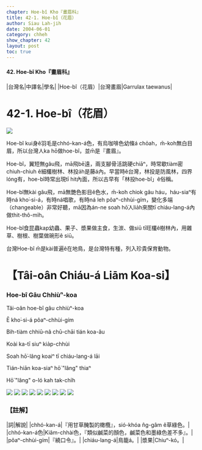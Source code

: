 ```yaml
---
chapter: Hoe-bî Kho『畫眉科』
title: 42-1. Hoe-bî（花眉）
author: Siau Lah-jih
date: 2004-06-01    
category: chheh
show_chapter: 42
layout: post
toc: true
---
```


#### 42. Hoe-bî Kho『畫眉科』


|台灣名|中譯名|學名|
|Hoe-bî（花眉）|台灣畫眉|Garrulax taewanus|


# 42-1. Hoe-bî（花眉）

![](../too5/42/42-1-10.Hoe-bî.jpg)


Hoe-bî kui身ê羽毛是chhó-kan-á色，有烏咖啡色幼條á cho̍ah，m̄-koh無白目眉，所以台灣人ka hō做hoe-bî，並m̄是『畫眉』。

Hoe-bî，翼短無gâu飛，mā飛bē遠，兩支腳骨活跳硬chiāⁿ，時常歇tiàm密chiuh-chiuh ê細欉樹林、林投a̍h是藤á內。早當時ê台灣，林投是防風林，四界lóng有，hoe-bî時常出現tī hit內面，所以古早有「林投hoe-bî」ê俗稱。

Hoe-bî無kài gâu飛，mā無艷色影目ê色水，m̄-koh chiok gâu háu，háu-siaⁿ有時ná kho͘-si-á，有時ná唱歌，有時ná leh pôaⁿ-chhùi-gím，變化多端（changeable）非常好聽，mā因為án-ne soah hō͘人lia̍h來關tī chiáu-lang-á內做thit-thô-mi̍h。

Hoe-bî食昆蟲kap幼蟲、果子、漿果做主食，生湠、做siū tī旺欉ê樹林內，用雜草、樹根、樹葉做碗形ê siū。

台灣Hoe-bî m̄是kài普遍ê在地鳥，是台灣特有種，列入珍貴保育動物。




# 【Tâi-oân Chiáu-á Liām Koa-si】

### **Hoe-bî Gâu Chhiùⁿ-koa**


Tâi-oân hoe-bî gâu chhiùⁿ-koa

Ē kho͘-si-á pôaⁿ-chhùi-gím

Bih-tiàm chhiū-nâ chū-chāi tián koa-âu

Koài ka-tī siuⁿ kia̍p-chhùi

Soah hō͘-lâng koaiⁿ tī chiáu-lang-á lāi

Tián-hiān koa-siaⁿ hō͘ "lâng" thiaⁿ

Hō͘ "lâng" o-ló kah tak-chi̍h



![](../too5/42/42-1-9.Hoe-bî.jpg)
![](../too5/42/42-1-1.Hoe-bî.jpg)
![](../too5/42/42-1-8.Hoe-bî.jpg)
![](../too5/42/42-1-7.Hoe-bî.jpg)
![](../too5/42/42-1-2.Hoe-bî.jpg)
![](../too5/42/42-1-3.Hoe-bî.jpg)
![](../too5/42/42-1-4.Hoe-bî.jpg)
![](../too5/42/42-1-5.Hoe-bî.jpg)
![](../too5/42/42-1-6.Hoe-bî.jpg)



### 【註解】

|詞|解說|
|chhó-kan-á|『用甘草醃製的橄欖』，sió-khóa n̂g-gâm ê草綠色。|
|chhó-kan-á色|Kiâm-chhài色，『類似鹹菜的顏色，鹹菜色和墨綠色差不多』。|
|pôaⁿ-chhùi-gím|『繞口令』。|
|chiáu-lang-á|鳥籠á。|
|漿果|Chiuⁿ-kó。|




